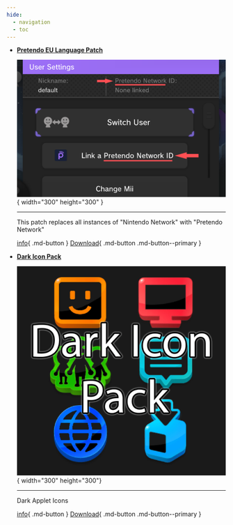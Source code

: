 ```yaml
---
hide:
  - navigation
  - toc
---
```


<div class="grid cards" markdown>

-   [__Pretendo EU Language Patch__](pretendoeulanguage/index.md)

    ![image](pretendoeulanguage/preview.png){ width="300" height="300" }

    ---

    This patch replaces all instances of "Nintendo Network" with "Pretendo Network"

    [info](pretendoeulanguage/index.md){ .md-button } [Download](https://drive.google.com/file/d/1V7SmmYZ4guc3KTpGnqDQs_kb5cRjOkT3/view?usp=sharing){ .md-button .md-button--primary }

-   [__Dark Icon Pack__](dark-icon-pack/index.md)

    ![image](dark-icon-pack/preview.png){ width="300" height="300"}

    ---

    Dark Applet Icons

    [info](dark-icon-pack/index.md){ .md-button } [Download](dark-icon-pack/dark-icon-pack.zip){ .md-button .md-button--primary }

</div>